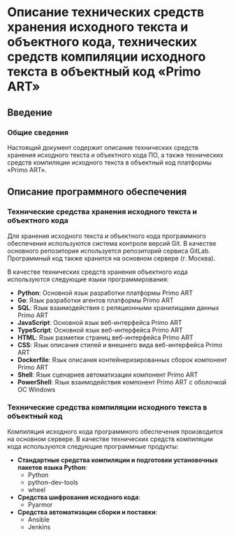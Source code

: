 # Описание технических средств хранения исходного текста и объектного кода, технических средств компиляции исходного текста в объектный код «Primo ART»

## Введение

### Общие сведения

Настоящий документ содержит описание технических средств хранения исходного текста и объектного кода ПО, а также технических средств компиляции исходного текста в объектный код платформы «Primo ART».

## Описание программного обеспечения

### Технические средства хранения исходного текста и объектного кода

Для хранения исходного текста и объектного кода программного обеспечения используются система контроля версий Git. В качестве основного репозитория используется репозиторий сервиса GitLab. Программный код также хранится на основном сервере (г. Москва).

В качестве технических средств хранения объектного кода используются следующие языки программирования:

- **Python**: Основной язык разработки платформы Primo ART
- **Go**: Язык разработки агентов платформы Primo ART
- **SQL**: Язык взаимодействия с реляционными хранилищами данных Primo ART
- **JavaScript**: Основной язык веб-интерфейса Primo ART
- **TypeScript**: Основной язык веб-интерфейса Primo ART
- **HTML**: Язык разметки страниц веб-интерфейса Primo ART
- **CSS**: Язык описания стилей и внешнего вида веб-интерфейса Primo ART
- **Dockerfile**: Язык описания контейнеризированных сборок компонент Primo ART
- **Shell**: Язык сценариев автоматизации компонент Primo ART
- **PowerShell**: Язык взаимодействия компонент Primo ART с оболочкой ОС Windows

### Технические средства компиляции исходного текста в объектный код

Компиляция исходного кода программного обеспечения производится на основном сервере. В качестве технических средств компиляции кода используются следующие программные продукты:

- **Стандартные средства компиляции и подготовки установочных пакетов языка Python**:
  - Python
  - python-dev-tools
  - wheel
- **Средства шифрования исходного кода**:
  - Pyarmor
- **Средства автоматизации сборки и поставки**:
  - Ansible
  - Jenkins
